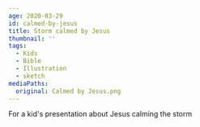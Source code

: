 ```yaml
---
age: 2020-03-29
id: calmed-by-jesus
title: Storm calmed by Jesus
thumbnail: ''
tags:
  - Kids
  - Bible
  - Illustration
  - sketch
mediaPaths:
  original: Calmed by Jesus.png
---
```

For a kid's presentation about Jesus calming the storm